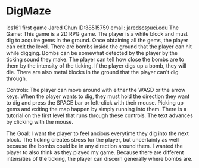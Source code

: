 # DigMaze
ics161  first game
Jared Chun
ID:38515759
email: jaredsc@uci.edu
The Game:
This game is a 2D RPG game.  The player is a white block and must dig to acquire gems in the ground.  Once obtaining all the gems, the player can exit the level.  There are bombs inside the ground that the player can hit while digging.  Bombs can be somewhat detected by the player by the ticking sound they make.  The player can tell how close the bombs are to them by the intensity of the ticking.  If the player digs up a bomb, they will die.  There are also metal blocks in the ground that the player can't dig through.

Controls:
The player can move around with either the WASD or the arrow keys.  When the player wants to dig, they must hold the direction they want to dig and press the SPACE bar or left-click with their mouse.  Picking up gems and exiting the map happen by simply running into them.  There is a tutorial on the first level that runs through these controls.  The text advances by clicking with the mouse.

The Goal:
I want the player to feel anxious everytime they dig into the next block.  The ticking creates stress for the player, but uncertainty as well because the bombs could be in any direction around them.  I wanted the player to also think as they played my game.  Because there are different intensities of the ticking, the player can discern generally where bombs are. 
